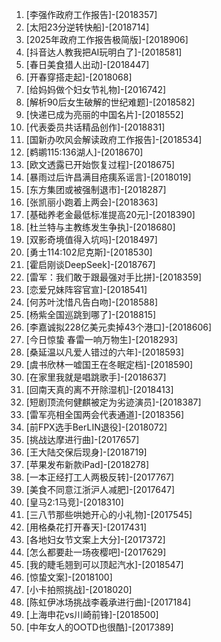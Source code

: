 
1. [李强作政府工作报告]-[2018357]
1. [太阳23分逆转快船]-[2018714]
1. [2025年政府工作报告极简版]-[2018906]
1. [抖音达人教我把AI玩明白了]-[2018581]
1. [春日美食猎人出动]-[2018447]
1. [开春穿搭走起]-[2018068]
1. [给妈妈做个妇女节礼物]-[2016742]
1. [解析90后女生破解的世纪难题]-[2018582]
1. [快递已成为亮丽的中国名片]-[2018552]
1. [代表委员共话精品创作]-[2018831]
1. [国新办吹风会解读政府工作报告]-[2018534]
1. [鹈鹕115:136湖人]-[2018670]
1. [欧文透露已开始恢复过程]-[2018675]
1. [暴雨过后许昌满目疮痍系谣言]-[2018019]
1. [东方集团或被强制退市]-[2018287]
1. [张凯丽小跑着上两会]-[2018363]
1. [基础养老金最低标准提高20元]-[2018390]
1. [杜兰特与主教练发生争执]-[2018680]
1. [双影奇境值得入坑吗]-[2018497]
1. [勇士114:102尼克斯]-[2018530]
1. [霍启刚谈DeepSeek]-[2018767]
1. [雷军：我们敢于跟最强对手比拼]-[2018359]
1. [恋爱兄妹阵容官宣]-[2018541]
1. [何苏叶沈惜凡告白吻]-[2018588]
1. [杨紫全国巡跳到哪了]-[2018815]
1. [李嘉诚拟228亿美元卖掉43个港口]-[2018606]
1. [今日惊蛰 春雷一响万物生]-[2018293]
1. [桑延温以凡爱人错过的六年]-[2018593]
1. [虞书欣林一嘘国王在冬眠定档]-[2018590]
1. [在家里我就是唱跳歌手]-[2018637]
1. [回南天真的离不开除湿机]-[2018413]
1. [短剧顶流何健麒被定为劣迹演员]-[2018387]
1. [雷军亮相全国两会代表通道]-[2018356]
1. [前FPX选手BerLIN退役]-[2018072]
1. [挑战达摩进行曲]-[2017657]
1. [王大陆交保后现身]-[2018719]
1. [苹果发布新款iPad]-[2018278]
1. [一本正经打工人两极反转]-[2017767]
1. [美食不同意江浙沪人减肥]-[2017647]
1. [皇马2:1马竞]-[2018310]
1. [三八节那些哄她开心的小礼物]-[2017545]
1. [用格桑花打开春天]-[2017431]
1. [各地妇女节文案上大分]-[2017372]
1. [怎么都要赴一场夜樱吧]-[2017629]
1. [我的睫毛翘到可以顶起汽水]-[2018547]
1. [惊蛰文案]-[2018100]
1. [小卡拍照挑战]-[2018020]
1. [陈虹伊冰场挑战李羲承进行曲]-[2017184]
1. [上海申花vs川崎前锋]-[2018500]
1. [中年女人的OOTD也很酷]-[2017389]